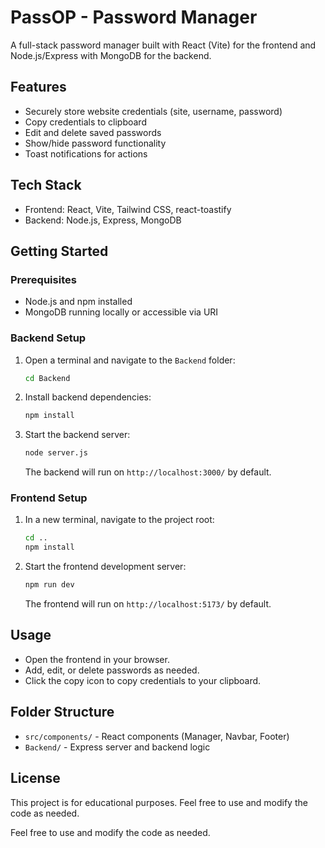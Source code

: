 # PassOP - Password Manager

A full-stack password manager built with React (Vite) for the frontend and Node.js/Express with MongoDB for the backend.

## Features
- Securely store website credentials (site, username, password)
- Copy credentials to clipboard
- Edit and delete saved passwords
- Show/hide password functionality
- Toast notifications for actions

## Tech Stack
- Frontend: React, Vite, Tailwind CSS, react-toastify
- Backend: Node.js, Express, MongoDB

## Getting Started

### Prerequisites
- Node.js and npm installed
- MongoDB running locally or accessible via URI

### Backend Setup
1. Open a terminal and navigate to the `Backend` folder:
   ```sh
   cd Backend
   ```
2. Install backend dependencies:
   ```sh
   npm install
   ```
3. Start the backend server:
   ```sh
   node server.js
   ```
   The backend will run on `http://localhost:3000/` by default.

### Frontend Setup
1. In a new terminal, navigate to the project root:
   ```sh
   cd ..
   npm install
   ```
2. Start the frontend development server:
   ```sh
   npm run dev
   ```
   The frontend will run on `http://localhost:5173/` by default.

## Usage
- Open the frontend in your browser.
- Add, edit, or delete passwords as needed.
- Click the copy icon to copy credentials to your clipboard.

## Folder Structure
- `src/components/` - React components (Manager, Navbar, Footer)
- `Backend/` - Express server and backend logic

## License
This project is for educational purposes.
Feel free to use and modify the code as needed.

Feel free to use and modify the code as needed.
